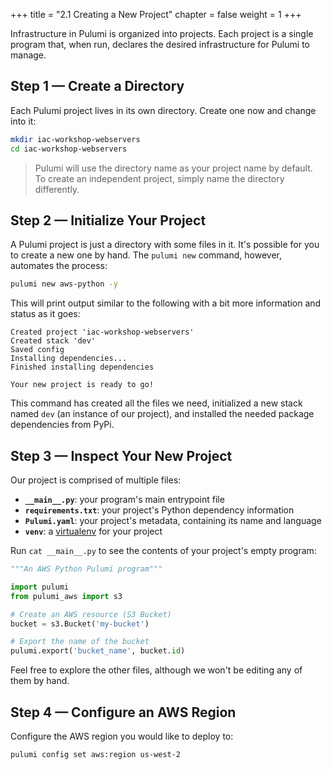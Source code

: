 +++
title = "2.1 Creating a New Project"
chapter = false
weight = 1
+++


Infrastructure in Pulumi is organized into projects. Each project is a single program that, when run, declares the desired infrastructure for Pulumi to manage.

## Step 1 &mdash; Create a Directory

Each Pulumi project lives in its own directory. Create one now and change into it:

```bash
mkdir iac-workshop-webservers
cd iac-workshop-webservers
```

> Pulumi will use the directory name as your project name by default. To create an independent project, simply name the directory differently.

## Step 2 &mdash; Initialize Your Project

A Pulumi project is just a directory with some files in it. It's possible for you to create a new one by hand. The `pulumi new` command, however, automates the process:

```bash
pulumi new aws-python -y
```

This will print output similar to the following with a bit more information and status as it goes:

```
Created project 'iac-workshop-webservers'
Created stack 'dev'
Saved config
Installing dependencies...
Finished installing dependencies

Your new project is ready to go!
```

This command has created all the files we need, initialized a new stack named `dev` (an instance of our project), and installed the needed package dependencies from PyPi.

## Step 3 &mdash; Inspect Your New Project

Our project is comprised of multiple files:

* **`__main__.py`**: your program's main entrypoint file
* **`requirements.txt`**: your project's Python dependency information
* **`Pulumi.yaml`**: your project's metadata, containing its name and language
* **`venv`**: a [virtualenv](https://pypi.org/project/virtualenv/) for your project

Run `cat __main__.py` to see the contents of your project's empty program:

```python
"""An AWS Python Pulumi program"""

import pulumi
from pulumi_aws import s3

# Create an AWS resource (S3 Bucket)
bucket = s3.Bucket('my-bucket')

# Export the name of the bucket
pulumi.export('bucket_name', bucket.id)
```

Feel free to explore the other files, although we won't be editing any of them by hand.

## Step 4 &mdash; Configure an AWS Region

Configure the AWS region you would like to deploy to:

```bash
pulumi config set aws:region us-west-2
```
